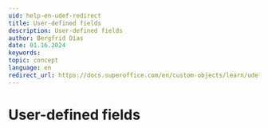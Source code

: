 ```yaml
---
uid: help-en-udef-redirect
title: User-defined fields
description: User-defined fields
author: Bergfrid Dias
date: 01.16.2024
keywords:
topic: concept
language: en
redirect_url: https://docs.superoffice.com/en/custom-objects/learn/udef.html
---
```


# User-defined fields
